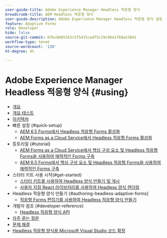 ```yaml
---
user-guide-title: Adobe Experience Manager Headless 적응형 양식
breadcrumb-title: AEM Headless 적응형 양식
user-guide-description: Adobe Experience Manager Headless 적응형 양식 설명서
feature: Adaptive Forms
role: Developer
hide: false
source-git-commit: 6fbc8605163c5f5415cadf5c19c96e1f68a23841
workflow-type: tm+mt
source-wordcount: '138'
ht-degree: 4%

---
```



# Adobe Experience Manager Headless 적응형 양식 {#using}

+ [개요](overview.md)
+ [개요 테스트](overview-testing.md)
+ [아키텍처](architecture.md)
+ 빠른 설정 {#quick-setup}
   + [AEM 6.5 Forms에서 Headless 적응형 Forms 활성화](enable-headless-adaptive-forms-and-core-components.md)
   + [AEM Forms as a Cloud Service에서 Headless 적응형 Forms 활성화](enable-headless-adaptive-forms-and-core-components-on-forms-cloud-service.md)
+ 튜토리얼 {#tutorial}
   + [AEM Forms as a Cloud Service에서 핵심 구성 요소 및 Headless 적응형 Forms을 사용하여 매력적인 Forms 구축](build-engaging-forms-using-core-components-and-headless-adaptive-forms-aem-forms-cloud-service.md)
   + [AEM 6.5 Forms에서 핵심 구성 요소 및 Headless 적응형 Forms을 사용하여 매력적인 Forms 구축](build-engaging-forms-using-core-components-and-headless-adaptive-forms-on-aem-65-forms.md)
+ 스타터 키트 사용 시작{#get-started}
   + [스타터 키트를 사용하여 Headless 양식 만들기 및 게시](create-and-publish-a-headless-form.md)
   + [사용자 지정 React 라이브러리를 사용하여 Headless 양식 렌더링](use-google-material-ui-react-components-to-render-a-headless-form.md)
+ Headless 적응형 양식 만들기 {#authoring-headless-adaptive-forms}
   + [적응형 Forms 편집기를 사용하여 Headless 적응형 양식 만들기](create-a-headless-adaptive-form.md)
+ 개발자 참조 {#developer-reference}
   + [Headless 적응형 양식 API](https://opensource.adobe.com/aem-forms-af-runtime/api/)
+ [자주 묻는 질문](faq.md)
+ [문제 해결](troubleshooting.md)
+ [Headless 적응형 양식용 Microsoft Visual Studio 코드 확장](visual-studio-code-extension-for-headless-adaptive-forms.md)



<!--

Articles must be added to this TOC file in order to render.

Use this list format to specify links to articles and section headings that expand and collapse in the left rail of the user guide.

An article link CANNOT be used as a section heading.
-->
